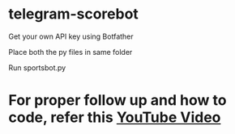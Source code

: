 # telegram-scorebot

<p>Get your own API key using Botfather</p>
<p>Place both the py files in same folder</p>
<p>Run sportsbot.py</p>

<h1>For proper follow up and how to code, refer this <a href="https://youtu.be/osokoTcr99k?si=ZYbkl1FerDNxucGX">YouTube Video</a></h1>
